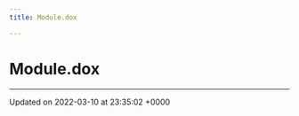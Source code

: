 ```yaml
---
title: Module.dox

---
```


# Module.dox








-------------------------------

Updated on 2022-03-10 at 23:35:02 +0000

